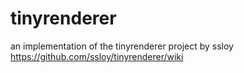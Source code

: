 # tinyrenderer

an implementation of the tinyrenderer project by ssloy https://github.com/ssloy/tinyrenderer/wiki
